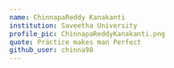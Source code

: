 ```yaml
---
name: ChinnapaReddy Kanakanti
institution: Saveetha University
profile_pic: ChinnapaReddyKanakanti.png
quote: Practice makes man Perfect
github_user: chinna98
---
```


